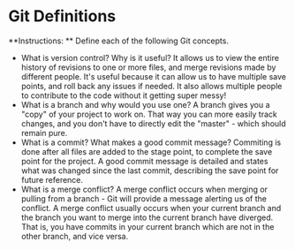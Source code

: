 # Git Definitions

**Instructions: ** Define each of the following Git concepts.

* What is version control?  Why is it useful?
It allows us to view the entire history of revisions to one or more files, and merge revisions made by different people. It's useful because it can allow us to have multiple save points, and roll back any issues if needed. It also allows multiple people to contribute to the code without it getting super messy!
* What is a branch and why would you use one?
A branch gives you a "copy" of your project to work on. That way you can more easily track changes, and you don't have to directly edit the "master" - which should remain pure.
* What is a commit? What makes a good commit message?
Commiting is done after all files are added to the stage point, to complete the save point for the project. A good commit message is detailed and states what was changed since the last commit, describing the save point for future reference.
* What is a merge conflict?
A merge conflict occurs when merging or pulling from a branch - Git will provide a message alerting us of the conflict. A merge conflict usually occurs when your current branch and the branch you want to merge into the current branch have diverged. That is, you have commits in your current branch which are not in the other branch, and vice versa.